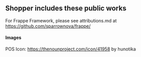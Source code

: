 ## Shopper includes these public works

For Frappe Framework, please see attributions.md at https://github.com/sparrownova/frappe/

#### Images

POS Icon: https://thenounproject.com/icon/41958 by hunotika
